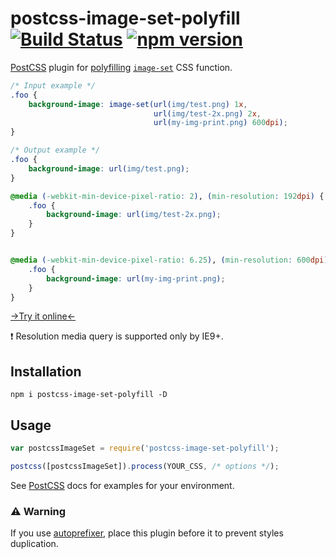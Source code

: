 
# postcss-image-set-polyfill [![Build Status](https://travis-ci.org/SuperOl3g/postcss-image-set-polyfill.svg)](https://travis-ci.org/SuperOl3g/postcss-image-set-polyfill) [![npm version](https://badge.fury.io/js/postcss-image-set-polyfill.svg)](https://badge.fury.io/js/postcss-image-set-polyfill)

[PostCSS] plugin for [polyfilling](http://caniuse.com/#feat=css-image-set) [`image-set`](https://drafts.csswg.org/css-images-4/#image-set-notation) CSS function.

[PostCSS]: https://github.com/postcss/postcss

```css
/* Input example */
.foo {
    background-image: image-set(url(img/test.png) 1x,
                                url(img/test-2x.png) 2x,
                                url(my-img-print.png) 600dpi);
}
```

```css
/* Output example */
.foo {
    background-image: url(img/test.png);
}

@media (-webkit-min-device-pixel-ratio: 2), (min-resolution: 192dpi) {
    .foo {
        background-image: url(img/test-2x.png);
    }
}


@media (-webkit-min-device-pixel-ratio: 6.25), (min-resolution: 600dpi) {
    .foo {
        background-image: url(my-img-print.png);
    }
}
```
<a href="https://astexplorer.net/#/gist/86d1248cc4628f850454d3191c95efec/3c562efc5e476dcd58e0eb9384876481d17c461d" target="_blank">→Try it online←</a>


❗️ Resolution media query is supported only by IE9+.

## Installation

`npm i postcss-image-set-polyfill -D`

## Usage

```js
var postcssImageSet = require('postcss-image-set-polyfill');

postcss([postcssImageSet]).process(YOUR_CSS, /* options */);
```

See [PostCSS] docs for examples for your environment.


### ⚠️️ Warning

If you use [autoprefixer](https://github.com/postcss/autoprefixer), place this plugin before it to prevent styles duplication.
